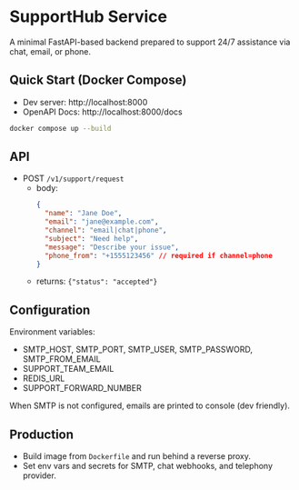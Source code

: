 # SupportHub Service

A minimal FastAPI-based backend prepared to support 24/7 assistance via chat, email, or phone.

## Quick Start (Docker Compose)

- Dev server: http://localhost:8000
- OpenAPI Docs: http://localhost:8000/docs

```bash
docker compose up --build
```

## API

- POST `/v1/support/request`
  - body:
    ```json
    {
      "name": "Jane Doe",
      "email": "jane@example.com",
      "channel": "email|chat|phone",
      "subject": "Need help",
      "message": "Describe your issue",
      "phone_from": "+1555123456" // required if channel=phone
    }
    ```
  - returns: `{"status": "accepted"}`

## Configuration

Environment variables:

- SMTP_HOST, SMTP_PORT, SMTP_USER, SMTP_PASSWORD, SMTP_FROM_EMAIL
- SUPPORT_TEAM_EMAIL
- REDIS_URL
- SUPPORT_FORWARD_NUMBER

When SMTP is not configured, emails are printed to console (dev friendly).

## Production

- Build image from `Dockerfile` and run behind a reverse proxy.
- Set env vars and secrets for SMTP, chat webhooks, and telephony provider.
